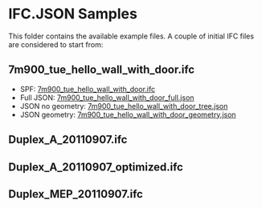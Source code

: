 # IFC.JSON Samples
This folder contains the available example files. A couple of initial IFC files are considered to start from:

## 7m900_tue_hello_wall_with_door.ifc
- SPF: [7m900_tue_hello_wall_with_door.ifc](7m900_tue_hello_wall_with_door.ifc)
- Full JSON: [7m900_tue_hello_wall_with_door_full.json](7m900_tue_hello_wall_with_door_full.json)
- JSON no geometry: [7m900_tue_hello_wall_with_door_tree.json](7m900_tue_hello_wall_with_door_tree.json)
- JSON geometry: [7m900_tue_hello_wall_with_door_geometry.json](7m900_tue_hello_wall_with_door_geometry.json)

## Duplex_A_20110907.ifc


## Duplex_A_20110907_optimized.ifc



## Duplex_MEP_20110907.ifc
